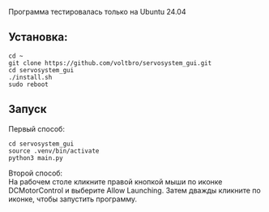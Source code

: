 Программа тестировалась только на Ubuntu 24.04

## Установка: <br>
```
cd ~
git clone https://github.com/voltbro/servosystem_gui.git
cd servosystem_gui
./install.sh
sudo reboot
```
## Запуск <br>
Первый способ:
```
cd servosystem_gui
source .venv/bin/activate
python3 main.py
```
Второй способ: <br>
На рабочем столе кликните правой кнопкой мыши по иконке DCMotorControl и выберите Allow Launching. Затем дважды кликните по иконке, чтобы запустить программу.